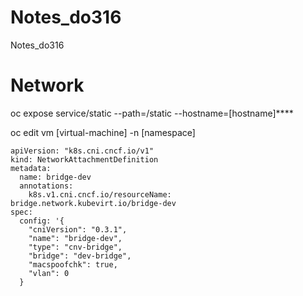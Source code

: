 # Notes_do316
Notes_do316


# Network

oc expose service/static --path=/static --hostname=[hostname]****

oc edit vm [virtual-machine] -n [namespace]


```ǹetwork
apiVersion: "k8s.cni.cncf.io/v1"
kind: NetworkAttachmentDefinition
metadata:
  name: bridge-dev  
  annotations:
    k8s.v1.cni.cncf.io/resourceName: bridge.network.kubevirt.io/bridge-dev 
spec:
  config: '{
    "cniVersion": "0.3.1",
    "name": "bridge-dev",  
    "type": "cnv-bridge",  
    "bridge": "dev-bridge", 
    "macspoofchk": true, 
    "vlan": 0 
  }
```
